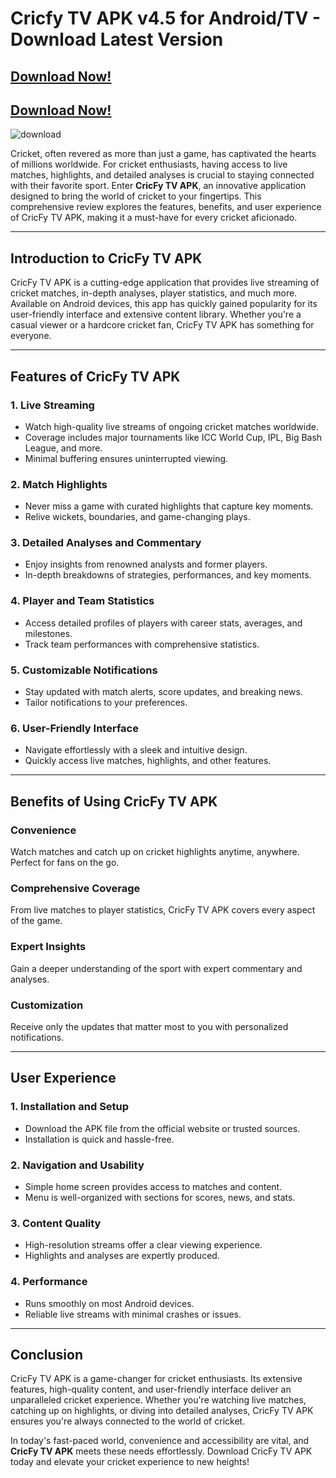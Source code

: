 # Cricfy TV APK v4.5 for Android/TV - Download Latest Version

## [Download Now!](https://modmeme.com/cricfy-tv-apk-3/)

## [Download Now!](https://apkitech.com/)

![download](https://github.com/user-attachments/assets/5e977ae7-75a0-45b6-86f0-2f629e51edcb)

Cricket, often revered as more than just a game, has captivated the hearts of millions worldwide. For cricket enthusiasts, having access to live matches, highlights, and detailed analyses is crucial to staying connected with their favorite sport. Enter **CricFy TV APK**, an innovative application designed to bring the world of cricket to your fingertips. This comprehensive review explores the features, benefits, and user experience of CricFy TV APK, making it a must-have for every cricket aficionado.

---

## Introduction to CricFy TV APK

CricFy TV APK is a cutting-edge application that provides live streaming of cricket matches, in-depth analyses, player statistics, and much more. Available on Android devices, this app has quickly gained popularity for its user-friendly interface and extensive content library. Whether you're a casual viewer or a hardcore cricket fan, CricFy TV APK has something for everyone.

---

## Features of CricFy TV APK

### **1. Live Streaming**
- Watch high-quality live streams of ongoing cricket matches worldwide.
- Coverage includes major tournaments like ICC World Cup, IPL, Big Bash League, and more.
- Minimal buffering ensures uninterrupted viewing.

### **2. Match Highlights**
- Never miss a game with curated highlights that capture key moments.
- Relive wickets, boundaries, and game-changing plays.

### **3. Detailed Analyses and Commentary**
- Enjoy insights from renowned analysts and former players.
- In-depth breakdowns of strategies, performances, and key moments.

### **4. Player and Team Statistics**
- Access detailed profiles of players with career stats, averages, and milestones.
- Track team performances with comprehensive statistics.

### **5. Customizable Notifications**
- Stay updated with match alerts, score updates, and breaking news.
- Tailor notifications to your preferences.

### **6. User-Friendly Interface**
- Navigate effortlessly with a sleek and intuitive design.
- Quickly access live matches, highlights, and other features.

---

## Benefits of Using CricFy TV APK

### **Convenience**
Watch matches and catch up on cricket highlights anytime, anywhere. Perfect for fans on the go.

### **Comprehensive Coverage**
From live matches to player statistics, CricFy TV APK covers every aspect of the game.

### **Expert Insights**
Gain a deeper understanding of the sport with expert commentary and analyses.

### **Customization**
Receive only the updates that matter most to you with personalized notifications.

---

## User Experience

### **1. Installation and Setup**
- Download the APK file from the official website or trusted sources.
- Installation is quick and hassle-free.

### **2. Navigation and Usability**
- Simple home screen provides access to matches and content.
- Menu is well-organized with sections for scores, news, and stats.

### **3. Content Quality**
- High-resolution streams offer a clear viewing experience.
- Highlights and analyses are expertly produced.

### **4. Performance**
- Runs smoothly on most Android devices.
- Reliable live streams with minimal crashes or issues.

---

## Conclusion

CricFy TV APK is a game-changer for cricket enthusiasts. Its extensive features, high-quality content, and user-friendly interface deliver an unparalleled cricket experience. Whether you're watching live matches, catching up on highlights, or diving into detailed analyses, CricFy TV APK ensures you're always connected to the world of cricket.

In today's fast-paced world, convenience and accessibility are vital, and **CricFy TV APK** meets these needs effortlessly. Download CricFy TV APK today and elevate your cricket experience to new heights!
